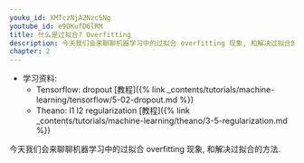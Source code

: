 ```yaml
---
youku_id: XMTczNjA2Nzc5Ng
youtube_id: e9OKufD6lRM
title: 什么是过拟合? Overfitting
description: 今天我们会来聊聊机器学习中的过拟合 overfitting 现象, 和解决过拟合的方法.
chapter: 2
---
```

* 学习资料: 
  * Tensorflow: dropout [教程]({% link _contents/tutorials/machine-learning/tensorflow/5-02-dropout.md %})
  * Theano: l1 l2 regularization [教程]({% link _contents/tutorials/machine-learning/theano/3-5-regularization.md %})
  
今天我们会来聊聊机器学习中的过拟合 overfitting 现象, 和解决过拟合的方法.


